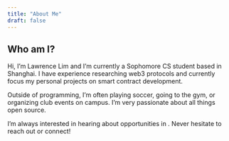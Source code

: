 ```yaml
---
title: "About Me"
draft: false
---
```

## Who am I?

Hi, I’m Lawrence Lim and I’m currently a Sophomore CS student based in Shanghai. I have experience researching web3 protocols and currently focus my personal projects on smart contract development.

Outside of programming, I’m often playing soccer, going to the gym, or organizing club events on campus. I’m very passionate about all things open source.

I’m always interested in hearing about opportunities in . Never hesitate to reach out or connect!
